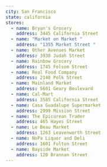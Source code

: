 ```yaml
---
city: San Francisco
state: california
stores:
  - name: Bryan's Grocery
    address: 3445 California Street
  - name: "Market on Market "
    address: "1355 Market Street "
  - name: Other Avenues Market
    address: 3930 Judah Street
  - name: Rainbow Grocery
    address: 1745 Folsom Street
  - name: Real Food Company
    address: 2140 Polk Street
  - name: Mainland Market
    address: 5601 Geary Boulevard
  - name: Cal-Mart
    address: 3585 California Street
  - name: Casa Guadalupe Supermarket
    address: 2999 Mission Street
  - name: The Epicurean Trader
    address: 465 Hayes Street
  - name: Le Beau Market
    address: 1263 Leavenworth Street
  - name: NoPa Liquor and Deli
    address: 1601 Fulton Street
  - name: Bayside Market
    address: 120 Brannan Street
---
```


